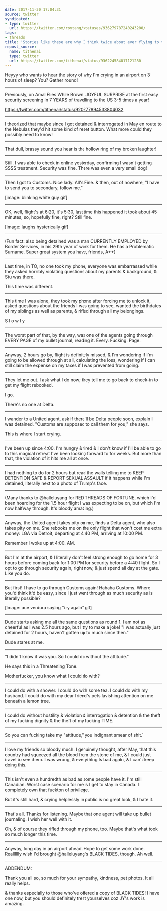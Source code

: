 ```yaml
---
date: 2017-11-30 17:04:31
source: twitter
syndicated:
- type: twitter
  url: https://twitter.com/roytang/statuses/936279787240243200/
tags:
- threads
title: 'Stories like these are why I think twice about ever flying to the US'
repost_source:
  name: tithenai
  type: twitter
  url: https://twitter.com/tithenai/status/936224584017121280
---
```


Heyyy who wants to hear the story of why I'm crying in an airport on 3 hours of sleep? You? Gather round!

---

Previously, on Amal Flies While Brown: JOYFUL SURPRISE at the first easy security screening in 7 YEARS of travelling to the US 3-5 times a year!

https://twitter.com/tithenai/status/920277894533804032

---

I theorized that maybe since I got detained & interrogated in May en route to the Nebulas they'd hit some kind of reset button. What more could they possibly need to know!

---

That dull, brassy sound you hear is the hollow ring of my broken laughter!

---

Still. I was able to check in online yesterday, confirming I wasn't getting SSSS treatment. Security was fine. There was even a very small dog!

---

Then I got to Customs. Nice lady. All's Fine. & then, out of nowhere, "I have to send you to secondary, follow me."

[image: blinking white guy gif]

---

OK, well, flight's at 6:20, it's 5:30, last time this happened it took about 45 minutes, so, hopefully fine, right? Still fine.

[image: laughs hysterically gif]

---

(Fun fact: also being detained was a man CURRENTLY EMPLOYED by Border Services, in his 29th year of work for them. He has a Problematic Surname. Super great system you have, friends, A++)

---

Last time, in TO, no one took my phone, everyone was embarrassed while they asked horribly violating questions about my parents & background, & Stu was there.



This time was different.

---

This time I was alone, they took my phone after forcing me to unlock it, asked questions about the friends I was going to see, wanted the birthdates of my siblings as well as parents, & rifled through all my belongings. 



S l o w l y

---

The worst part of that, by the way, was one of the agents going through EVERY PAGE of my bullet journal, reading it. Every. Fucking. Page.

---

Anyway, 2 hours go by, flight is definitely missed, & I'm wondering if I'm going to be allowed through at all, calculating the loss, wondering if I can still claim the expense on my taxes if I was prevented from going.

---

They let me out. I ask what I do now; they tell me to go back to check-in to get my flight rebooked.



I go. 



There's no one at Delta.

---

I wander to a United agent, ask if there'll be Delta people soon, explain I was detained. "Customs are supposed to call them for you," she says.



This is where I start crying.

---

I've been up since 4:00. I'm hungry & tired & I don't know if I'll be able to go to this magical retreat I've been looking forward to for weeks. But more than that, the violation of it hits me all at once.

---

I had nothing to do for 2 hours but read the walls telling me to KEEP DETENTION SAFE & REPORT SEXUAL ASSAULT if it happens while I'm detained, literally next to a photo of Trump's face.

---

(Many thanks to @halleluyang for RED THREADS OF FORTUNE, which I'd been hoarding for the 1.5 hour flight I was expecting to be on, but which I'm now halfway through. It's bloody amazing.)

---

Anyway, the United agent takes pity on me, finds a Delta agent, who also takes pity on me. She rebooks me on the only flight that won't cost me extra money: LGA via Detroit, departing at 4:40 PM, arriving at 10:00 PM.



Remember I woke up at 4:00. AM.

---

But I'm at the airport, & I literally don't feel strong enough to go home for 3 hours before coming back for 1:00 PM for security before a 4:40 flight. So I opt to go through security again, right now, & just spend all day at the gate. Like you do.

---

But first! I have to go through Customs again! Hahaha Customs. Where you'd think it'd be easy, since I just went through as much security as is literally possible?

[image: ace ventura saying "try again" gif]

---

Dude starts asking me all the same questions as round 1. I am not as cheerful as I was 2.5 hours ago, but I try to make a joke! "I was actually just detained for 2 hours, haven't gotten up to much since then."



Dude stares at me.

---

"I didn't know it was you. So I could do without the attitude."



He says this in a Threatening Tone.



Motherfucker, you know what I could do with?

---

I could do with a shower. I could do with some tea. I could do with my husband. I could do with my dear friend's pets lavishing attention on me beneath a lemon tree.

---

I could do without hostility & violation & interrogation & detention & the theft of my fucking dignity & the theft of my fucking TIME.

---

So you can fucking take my "attitude," you indignant smear of shit.`

---

I love my friends so bloody much. I genuinely thought, after May, that this country had squeezed all the blood from the stone of me, & I could just travel to see them. I was wrong, & everything is bad again, & I can't keep doing this.

---

This isn't even a hundredth as bad as some people have it. I'm still Canadian. Worst case scenario for me is I get to stay in Canada. I completely own that fuckton of privilege. 



But it's still hard, & crying helplessly in public is no great look, & I hate it.

---

That's all. Thanks for listening. Maybe that one agent will take up bullet journaling. I wish her well with it. 



Oh, & of course they rifled through my phone, too. Maybe that's what took so much longer this time.

---

Anyway, long day in an airport ahead. Hope to get some work done. Realllllly wish I'd brought @halleluyang's BLACK TIDES, though. Ah well.

---

ADDENDUM:



Thank you all so, so much for your sympathy, kindness, pet photos. It all really helps. 



& thanks especially to those who've offered a copy of BLACK TIDES! I have one now, but you should definitely treat yourselves coz JY's work is amazing.

